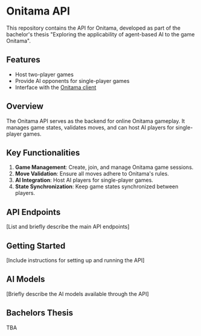 # Onitama API

This repository contains the API for Onitama, developed as part of the bachelor's thesis "Exploring the applicability of agent-based AI to the game Onitama".

## Features

- Host two-player games
- Provide AI opponents for single-player games
- Interface with the [Onitama client](https://github.com/philemonSchulz/onitama)

## Overview

The Onitama API serves as the backend for online Onitama gameplay. It manages game states, validates moves, and can host AI players for single-player games.

## Key Functionalities

1. **Game Management**: Create, join, and manage Onitama game sessions.
2. **Move Validation**: Ensure all moves adhere to Onitama's rules.
3. **AI Integration**: Host AI players for single-player games.
4. **State Synchronization**: Keep game states synchronized between players.

## API Endpoints

[List and briefly describe the main API endpoints]

## Getting Started

[Include instructions for setting up and running the API]

## AI Models

[Briefly describe the AI models available through the API]

## Bachelors Thesis

TBA
